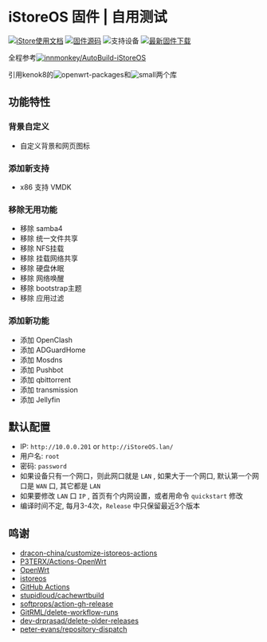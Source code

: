 # iStoreOS 固件 | 自用测试

[![iStore使用文档](https://img.shields.io/badge/使用文档-iStore%20OS-brightgreen?style=flat-square)](https://doc.linkease.com/zh/guide/istoreos)  [![固件源码](https://img.shields.io/badge/固件源码-iStoreOS%2023.05-brightgreen.svg?style=flat-square)](https://github.com/istoreos/istoreos)  ![支持设备](https://img.shields.io/badge/支持设备-x86/64-brightgreen.svg?style=flat-square)  [![最新固件下载](https://img.shields.io/github/v/release/qazz-shyper/iStoreOS_build?style=flat-square&label=最新固件下载&color=brightgreen)](../../releases/latest)

全程参考[![innmonkey/AutoBuild-iStoreOS](https://img.shields.io/badge/innmonkey-AutoBuild-iStoreOS-brightgreen?style=flat-square)](https://github.com/innmonkey/AutoBuild-iStoreOS)

引用kenok8的![openwrt-packages](https://github.com/kenzok8/openwrt-packages)和![small](https://github.com/kenzok8/small)两个库

## 功能特性

### 背景自定义
- 自定义背景和网页图标

### 添加新支持
- x86 支持 VMDK

### 移除无用功能
- 移除 samba4
- 移除 统一文件共享
- 移除 NFS挂载
- 移除 挂载网络共享
- 移除 硬盘休眠
- 移除 网络唤醒
- 移除 bootstrap主题
- 移除 应用过滤
  
### 添加新功能
- 添加 OpenClash
- 添加 ADGuardHome
- 添加 Mosdns
- 添加 Pushbot
- 添加 qbittorrent
- 添加 transmission
- 添加 Jellyfin

## 默认配置
- IP: `http://10.0.0.201` or `http://iStoreOS.lan/`
- 用户名: `root`
- 密码: `password`
- 如果设备只有一个网口，则此网口就是 `LAN` , 如果大于一个网口, 默认第一个网口是 `WAN` 口, 其它都是 `LAN`
- 如果要修改 `LAN` 口 `IP` , 首页有个内网设置，或者用命令 `quickstart` 修改
- 编译时间不定, 每月3-4次，`Release` 中只保留最近3个版本


## 鸣谢
- [dracon-china/customize-istoreos-actions](https://github.com/dracon-china/customize-istoreos-actions)
- [P3TERX/Actions-OpenWrt](https://github.com/P3TERX/Actions-OpenWrt)
- [OpenWrt](https://github.com/openwrt/openwrt)
- [istoreos](https://github.com/istoreos/istoreos)
- [GitHub Actions](https://github.com/features/actions)
- [stupidloud/cachewrtbuild](https://github.com/stupidloud/cachewrtbuild)
- [softprops/action-gh-release](https://github.com/softprops/action-gh-release)
- [GitRML/delete-workflow-runs](https://github.com/GitRML/delete-workflow-runs)
- [dev-drprasad/delete-older-releases](https://github.com/dev-drprasad/delete-older-releases)
- [peter-evans/repository-dispatch](https://github.com/peter-evans/repository-dispatch)
